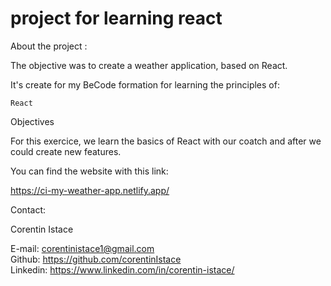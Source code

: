 # project for learning react

About the project :

The objective was to create a weather application, based on React.

It's create for my BeCode formation for learning the principles of:

    React

Objectives

For this exercice, we learn the basics of React with our coatch and after we could create new features.


You can find the website with this link:  

https://ci-my-weather-app.netlify.app/


Contact:

Corentin Istace

E-mail: corentinistace1@gmail.com  
Github: https://github.com/corentinIstace  
Linkedin: https://www.linkedin.com/in/corentin-istace/  

